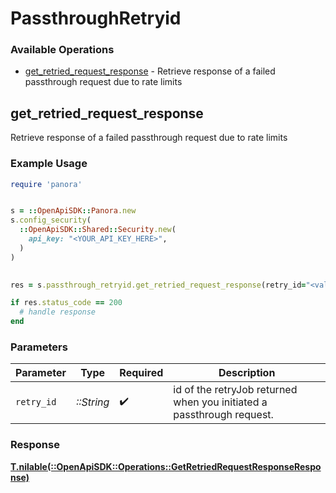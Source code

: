 # PassthroughRetryid


### Available Operations

* [get_retried_request_response](#get_retried_request_response) - Retrieve response of a failed passthrough request due to rate limits

## get_retried_request_response

Retrieve response of a failed passthrough request due to rate limits

### Example Usage

```ruby
require 'panora'


s = ::OpenApiSDK::Panora.new
s.config_security(
  ::OpenApiSDK::Shared::Security.new(
    api_key: "<YOUR_API_KEY_HERE>",
  )
)

    
res = s.passthrough_retryid.get_retried_request_response(retry_id="<value>")

if res.status_code == 200
  # handle response
end

```

### Parameters

| Parameter                                                             | Type                                                                  | Required                                                              | Description                                                           |
| --------------------------------------------------------------------- | --------------------------------------------------------------------- | --------------------------------------------------------------------- | --------------------------------------------------------------------- |
| `retry_id`                                                            | *::String*                                                            | :heavy_check_mark:                                                    | id of the retryJob returned when you initiated a passthrough request. |


### Response

**[T.nilable(::OpenApiSDK::Operations::GetRetriedRequestResponseResponse)](../../models/operations/getretriedrequestresponseresponse.md)**

